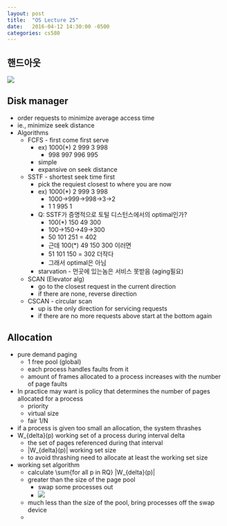 ```yaml
---
layout: post
title:  "OS Lecture 25"
date:   2016-04-12 14:30:00 -0500
categories: cs580
---
```




## 핸드아웃
![](http://bgshin.github.io/images/OSLEC25A.png)

## Disk manager
* order requests to minimize average access time
* ie., minimize seek distance
* Algorithms
	* FCFS - first come first serve
		* ex) 1000(*) 2 999 3 998
			* 998 997 996 995
		* simple
		* expansive on seek distance
	* SSTF - shortest seek time first
		* pick the requiest closest to where you are now
		* ex) 1000(*) 2 999 3 998
			* 1000->999->998->3->2
			* 1 1 995 1
		* Q: SSTF가 증명적으로 토털 디스턴스에서의 optimal인가?
			* 100(*) 150 49 300 
			* 100->150->49->300
			* 50 101 251 = 402
			* 근데 100(*) 49 150 300 이러면 
			* 51 101 150 = 302 더작다
			* 그래서 optimal은 아님
		* starvation - 먼곳에 있는놈은 서비스 못받음 (aging필요)
	* SCAN (Elevator alg)
		* go to the closest request in the current direction
		* if there are none, reverse direction
	* CSCAN - circular scan
		* up is the only direction for servicing requests
		* if there are no more requests above start at the bottom again

		
## Allocation
* pure demand paging
	* 1 free pool (global)
	* each process handles faults from it
	* amount of frames allocated to a process increases with the number of page faults
* In practice may want is policy that determines the number of pages allocated for a process
	* priority
	* virtual size
	* fair 1/N
* if a process is given too small an allocation, the system thrashes
* W_{delta}(p) working set of a process during interval delta
	* the set of pages referenced during that interval
	* |W_{delta}(p)| working set size
	* to avoid thrashing need to allocate at least the working set size
* working set algorithm 
	* calculate \sum{for all p in RQ} |W_{delta}(p)|
	* greater than the size of the page pool
		* swap some processes out
		* ![](http://bgshin.github.io/images/OSLEC25B.png)
	* much less than the size of the pool, bring processes off the swap device
	* 